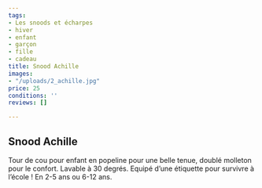 ```yaml
---
tags:
- Les snoods et écharpes
- hiver
- enfant
- garçon
- fille
- cadeau
title: Snood Achille
images:
- "/uploads/2_achille.jpg"
price: 25
conditions: ''
reviews: []

---
```

## Snood Achille

Tour de cou pour enfant en popeline pour une belle tenue, doublé molleton pour le confort. Lavable à 30 degrés. Equipé d’une étiquette pour survivre à l’école ! En 2-5 ans ou 6-12 ans.